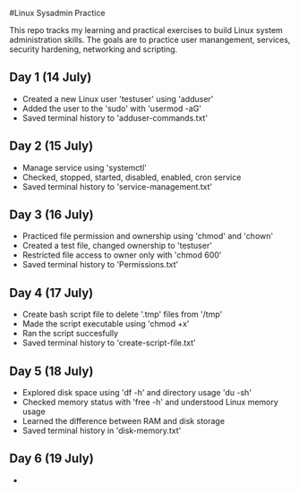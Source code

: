 #Linux Sysadmin Practice

This repo tracks my learning and practical exercises to build Linux system administration skills. The goals are to practice user manangement, services, security hardening, networking and scripting.

## Day 1 (14 July)
- Created a new Linux user 'testuser' using 'adduser'
- Added the user to the 'sudo' with 'usermod -aG'
- Saved terminal history to 'adduser-commands.txt'

## Day 2 (15 July)
- Manage service using 'systemctl'
- Checked, stopped, started, disabled, enabled, cron service
- Saved terminal history to 'service-management.txt'

## Day 3 (16 July)

- Practiced file permission and ownership using 'chmod' and 'chown'
- Created a test file, changed ownership to 'testuser'
- Restricted file access to owner only with 'chmod 600'
- Saved terminal history to 'Permissions.txt'

## Day 4 (17 July)

- Create bash script file to delete '.tmp' files from '/tmp'
- Made the script executable using 'chmod +x' 
- Ran the script succesfully
- Saved terminal history to 'create-script-file.txt'

## Day 5 (18 July)

- Explored disk space using 'df -h' and directory usage 'du -sh'
- Checked memory status with 'free -h' and understood Linux memory usage
- Learned the difference between RAM and disk storage
- Saved terminal history in 'disk-memory.txt'

## Day 6 (19 July)

- 
